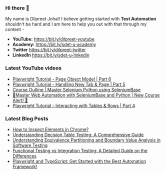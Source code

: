 ### Hi there 👋

My name is Dilpreet Johal! I believe getting started with **Test Automation** shouldn't be hard and I am here to help you out with that through my content -

- **YouTube:** https://bit.ly/dilpreet-youtube
- **Academy:** https://bit.ly/sdet-u-academy
- **Twitter** https://bit.ly/dilpreet-twitter
- **LinkedIn** https://bit.ly/sdet-u-linkedin

### Latest YouTube videos

<!-- YOUTUBE-VIDEOS-LIST:START -->
- [Playwright Tutorial - Page Object Model | Part 6](https://www.youtube.com/watch?v=QskZuJIqA3w)
- [Playwright Tutorial - Handling New Tab &amp; Page | Part 5](https://www.youtube.com/watch?v=VtgqD_ksHNg)
- [Course Outline | Master Selenium Python using SeleniumBase](https://www.youtube.com/watch?v=faFbyuLePt8)
- [🎉Master Web Automation with SeleniumBase and Python | New Course Alert!  🎉](https://www.youtube.com/watch?v=h22aUr6OZkY)
- [Playwright Tutorial - Interacting with Tables &amp; Rows | Part 4](https://www.youtube.com/watch?v=CWwe0d8H2Hs)
<!-- YOUTUBE-VIDEOS-LIST:END -->


### Latest Blog Posts
<!-- BLOG-POST-LIST:START -->
- [How to Inspect Elements in Chrome?](https://sdetunicorns.com/blog/how-to-inspect-elements-in-chrome/)
- [Understanding Decision Table Testing: A Comprehensive Guide](https://sdetunicorns.com/blog/decision-table-testing/)
- [Understanding Equivalence Partitioning and Boundary Value Analysis in Software Testing](https://sdetunicorns.com/blog/equivalence-partitioning-and-boundary-value-analysis/)
- [Functional Testing vs Integration Testing: A Detailed Guide on the Differences](https://sdetunicorns.com/blog/functional-testing-vs-integration-testing/)
- [Playwright and TypeScript: Get Started with the Best Automation Framework!](https://sdetunicorns.com/blog/playwright-typescript-get-started/)
<!-- BLOG-POST-LIST:END -->
